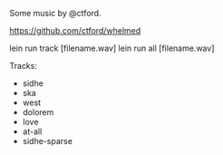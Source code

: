 Some music by @ctford.

https://github.com/ctford/whelmed

lein run track \[filename.wav\]
lein run all \[filename.wav\]

Tracks:
  * sidhe
  * ska
  * west
  * dolorem
  * love
  * at-all 
  * sidhe-sparse
